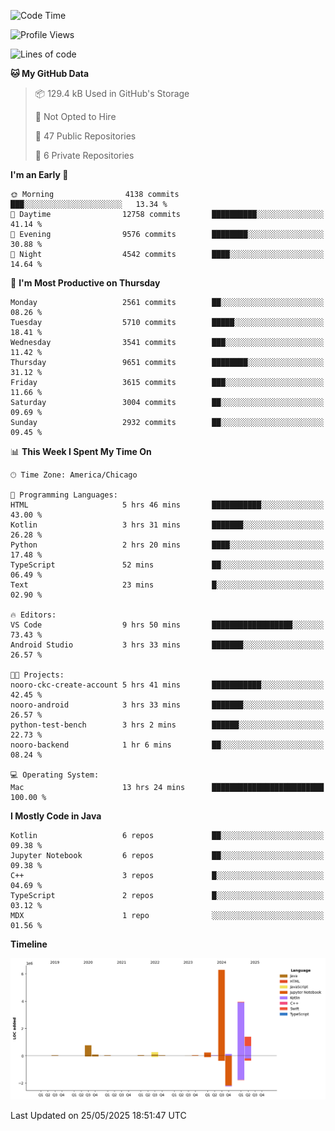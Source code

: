 <!--START_SECTION:waka-->
![Code Time](http://img.shields.io/badge/Code%20Time-1%2C278%20hrs%2049%20mins-blue)

![Profile Views](http://img.shields.io/badge/Profile%20Views-0-blue)

![Lines of code](https://img.shields.io/badge/From%20Hello%20World%20I%27ve%20Written-13.4%20million%20lines%20of%20code-blue)

**🐱 My GitHub Data** 

> 📦 129.4 kB Used in GitHub's Storage 
 > 
> 🚫 Not Opted to Hire
 > 
> 📜 47 Public Repositories 
 > 
> 🔑 6 Private Repositories 
 > 
**I'm an Early 🐤** 

```text
🌞 Morning                4138 commits        ███░░░░░░░░░░░░░░░░░░░░░░   13.34 % 
🌆 Daytime                12758 commits       ██████████░░░░░░░░░░░░░░░   41.14 % 
🌃 Evening                9576 commits        ████████░░░░░░░░░░░░░░░░░   30.88 % 
🌙 Night                  4542 commits        ████░░░░░░░░░░░░░░░░░░░░░   14.64 % 
```
📅 **I'm Most Productive on Thursday** 

```text
Monday                   2561 commits        ██░░░░░░░░░░░░░░░░░░░░░░░   08.26 % 
Tuesday                  5710 commits        █████░░░░░░░░░░░░░░░░░░░░   18.41 % 
Wednesday                3541 commits        ███░░░░░░░░░░░░░░░░░░░░░░   11.42 % 
Thursday                 9651 commits        ████████░░░░░░░░░░░░░░░░░   31.12 % 
Friday                   3615 commits        ███░░░░░░░░░░░░░░░░░░░░░░   11.66 % 
Saturday                 3004 commits        ██░░░░░░░░░░░░░░░░░░░░░░░   09.69 % 
Sunday                   2932 commits        ██░░░░░░░░░░░░░░░░░░░░░░░   09.45 % 
```


📊 **This Week I Spent My Time On** 

```text
🕑︎ Time Zone: America/Chicago

💬 Programming Languages: 
HTML                     5 hrs 46 mins       ███████████░░░░░░░░░░░░░░   43.00 % 
Kotlin                   3 hrs 31 mins       ███████░░░░░░░░░░░░░░░░░░   26.28 % 
Python                   2 hrs 20 mins       ████░░░░░░░░░░░░░░░░░░░░░   17.48 % 
TypeScript               52 mins             ██░░░░░░░░░░░░░░░░░░░░░░░   06.49 % 
Text                     23 mins             █░░░░░░░░░░░░░░░░░░░░░░░░   02.90 % 

🔥 Editors: 
VS Code                  9 hrs 50 mins       ██████████████████░░░░░░░   73.43 % 
Android Studio           3 hrs 33 mins       ███████░░░░░░░░░░░░░░░░░░   26.57 % 

🐱‍💻 Projects: 
nooro-ckc-create-account 5 hrs 41 mins       ███████████░░░░░░░░░░░░░░   42.45 % 
nooro-android            3 hrs 33 mins       ███████░░░░░░░░░░░░░░░░░░   26.57 % 
python-test-bench        3 hrs 2 mins        ██████░░░░░░░░░░░░░░░░░░░   22.73 % 
nooro-backend            1 hr 6 mins         ██░░░░░░░░░░░░░░░░░░░░░░░   08.24 % 

💻 Operating System: 
Mac                      13 hrs 24 mins      █████████████████████████   100.00 % 
```

**I Mostly Code in Java** 

```text
Kotlin                   6 repos             ██░░░░░░░░░░░░░░░░░░░░░░░   09.38 % 
Jupyter Notebook         6 repos             ██░░░░░░░░░░░░░░░░░░░░░░░   09.38 % 
C++                      3 repos             █░░░░░░░░░░░░░░░░░░░░░░░░   04.69 % 
TypeScript               2 repos             █░░░░░░░░░░░░░░░░░░░░░░░░   03.12 % 
MDX                      1 repo              ░░░░░░░░░░░░░░░░░░░░░░░░░   01.56 % 
```



**Timeline**

![Lines of Code chart](https://raw.githubusercontent.com/phanijsp/phanijsp/main/assets/bar_graph.png)


 Last Updated on 25/05/2025 18:51:47 UTC
<!--END_SECTION:waka-->
